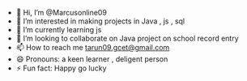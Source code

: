 - 👋 Hi, I’m @Marcusonline09
- 👀 I’m interested in making projects in Java , js , sql
- 🌱 I’m currently learning js
- 💞️ I’m looking to collaborate on Java project on school record entry
- 📫 How to reach me tarun09.gcet@gmail.com
- 😄 Pronouns: a keen learner , deligent person
- ⚡ Fun fact: Happy go lucky

<!---
Marcusonline09/Marcusonline09 is a ✨ special ✨ repository because its `README.md` (this file) appears on your GitHub profile.
You can click the Preview link to take a look at your changes.
--->
